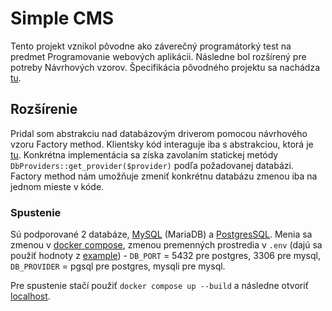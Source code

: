 # Simple CMS

Tento projekt vznikol pôvodne ako záverečný programátorký test na predmet Programovanie webových aplikácii. Následne bol rozšírený pre potreby Návrhových vzorov. Špecifikácia pôvodného projektu sa nachádza [tu](https://webik.ms.mff.cuni.cz/nswi142/semestral-work/specification-cs.html).

## Rozšírenie

Pridal som abstrakciu nad databázovým driverom pomocou návrhového vzoru Factory method. Klientsky kód interaguje iba s abstrakciou, ktorá je [tu](db-provider/interface.php). Konkrétna implementácia sa získa zavolaním statickej metódy `DbProviders::get_provider($provider)` podľa požadovanej databázi. Factory method nám umožňuje zmeniť konkrétnu databázu zmenou iba na jednom mieste v kóde.

### Spustenie

Sú podporované 2 databáze, [MySQL](db-provider/mysqli/provider.php) (MariaDB) a [PostgresSQL](db-provider/pgsql/provider.php). Menia sa zmenou v [docker compose](compose.yaml), zmenou premenných prostredia v `.env` (dajú sa použiť hodnoty z [example](.env.example)) - `DB_PORT` = 5432 pre postgres, 3306 pre mysql, `DB_PROVIDER` = pgsql pre postgres, mysqli pre mysql.

Pre spustenie stačí použiť `docker compose up --build` a následne otvoriť [localhost](http://localhost:8080).
